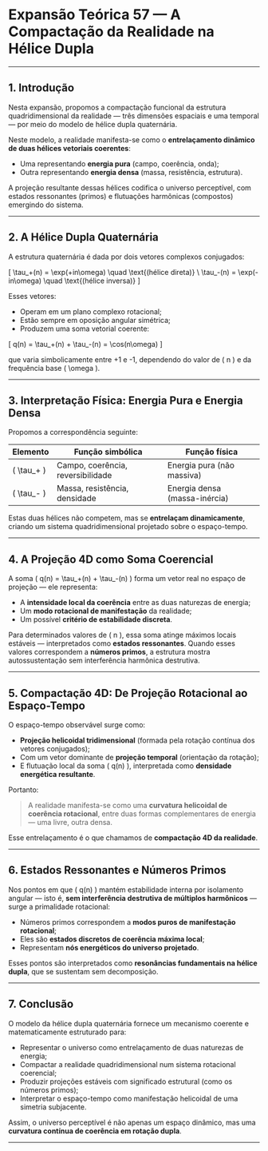 # Expansão Teórica 57 — A Compactação da Realidade na Hélice Dupla

---

## 1. Introdução

Nesta expansão, propomos a compactação funcional da estrutura quadridimensional da realidade — três dimensões espaciais e uma temporal — por meio do modelo de hélice dupla quaternária.

Neste modelo, a realidade manifesta-se como o **entrelaçamento dinâmico de duas hélices vetoriais coerentes**:

- Uma representando **energia pura** (campo, coerência, onda);
- Outra representando **energia densa** (massa, resistência, estrutura).

A projeção resultante dessas hélices codifica o universo perceptível, com estados ressonantes (primos) e flutuações harmônicas (compostos) emergindo do sistema.

---

## 2. A Hélice Dupla Quaternária

A estrutura quaternária é dada por dois vetores complexos conjugados:

\[
\tau_+(n) = \exp(+in\omega) \quad \text{(hélice direta)} \\
\tau_-(n) = \exp(-in\omega) \quad \text{(hélice inversa)}
\]

Esses vetores:

- Operam em um plano complexo rotacional;
- Estão sempre em oposição angular simétrica;
- Produzem uma soma vetorial coerente:

\[
q(n) = \tau_+(n) + \tau_-(n) = \cos(n\omega)
\]

que varia simbolicamente entre +1 e -1, dependendo do valor de \( n \) e da frequência base \( \omega \).

---

## 3. Interpretação Física: Energia Pura e Energia Densa

Propomos a correspondência seguinte:

| Elemento        | Função simbólica                 | Função física                 |
|-----------------|----------------------------------|-------------------------------|
| \( \tau_+ \)     | Campo, coerência, reversibilidade | Energia pura (não massiva)    |
| \( \tau_- \)     | Massa, resistência, densidade     | Energia densa (massa-inércia) |

Estas duas hélices não competem, mas se **entrelaçam dinamicamente**, criando um sistema quadridimensional projetado sobre o espaço-tempo.

---

## 4. A Projeção 4D como Soma Coerencial

A soma \( q(n) = \tau_+(n) + \tau_-(n) \) forma um vetor real no espaço de projeção — ele representa:

- A **intensidade local da coerência** entre as duas naturezas de energia;
- Um **modo rotacional de manifestação** da realidade;
- Um possível **critério de estabilidade discreta**.

Para determinados valores de \( n \), essa soma atinge máximos locais estáveis — interpretados como **estados ressonantes**. Quando esses valores correspondem a **números primos**, a estrutura mostra autossustentação sem interferência harmônica destrutiva.

---

## 5. Compactação 4D: De Projeção Rotacional ao Espaço-Tempo

O espaço-tempo observável surge como:

- **Projeção helicoidal tridimensional** (formada pela rotação contínua dos vetores conjugados);
- Com um vetor dominante de **projeção temporal** (orientação da rotação);
- E flutuação local da soma \( q(n) \), interpretada como **densidade energética resultante**.

Portanto:

> A realidade manifesta-se como uma **curvatura helicoidal de coerência rotacional**, entre duas formas complementares de energia — uma livre, outra densa.

Esse entrelaçamento é o que chamamos de **compactação 4D da realidade**.

---

## 6. Estados Ressonantes e Números Primos

Nos pontos em que \( q(n) \) mantém estabilidade interna por isolamento angular — isto é, **sem interferência destrutiva de múltiplos harmônicos** — surge a primalidade rotacional:

- Números primos correspondem a **modos puros de manifestação rotacional**;
- Eles são **estados discretos de coerência máxima local**;
- Representam **nós energéticos do universo projetado**.

Esses pontos são interpretados como **resonâncias fundamentais na hélice dupla**, que se sustentam sem decomposição.

---

## 7. Conclusão

O modelo da hélice dupla quaternária fornece um mecanismo coerente e matematicamente estruturado para:

- Representar o universo como entrelaçamento de duas naturezas de energia;
- Compactar a realidade quadridimensional num sistema rotacional coerencial;
- Produzir projeções estáveis com significado estrutural (como os números primos);
- Interpretar o espaço-tempo como manifestação helicoidal de uma simetria subjacente.

Assim, o universo perceptível é não apenas um espaço dinâmico, mas uma **curvatura contínua de coerência em rotação dupla**.

---
